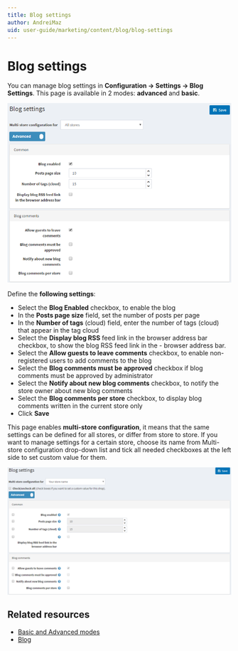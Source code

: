```yaml
---
title: Blog settings
author: AndreiMaz
uid: user-guide/marketing/content/blog/blog-settings
---
```

# Blog settings

You can manage blog settings in **Configuration → Settings → Blog Settings**. This page is available in 2 modes: **advanced** and **basic**.

![P1](_static/blog-settings/Setting-Blog1.png)

Define the **following settings**:

 - Select the **Blog Enabled** checkbox, to enable the blog
 - In the **Posts page size** field, set the number of posts per page
 - In the **Number of tags** (cloud) field, enter the number of tags (cloud) that appear in the tag cloud
 - Select the **Display blog RSS** feed link in the browser address bar checkbox, to show the blog RSS feed link in the  - browser address bar.
 - Select the **Allow guests to leave comments** checkbox, to enable non-registered users to add comments to the blog
 - Select the **Blog comments must be approved** checkbox if blog comments must be approved by administrator
 - Select the **Notify about new blog comments** checkbox, to notify the store owner about new blog comments
 - Select the **Blog comments per store** checkbox, to display blog comments written in the current store only
 - Click **Save**

This page enables **multi-store configuration**, it means that the same settings can be defined for all stores, or differ from store to store. If you want to manage settings for a certain store, choose its name from Multi-store configuration drop-down list and tick all needed checkboxes at the left side to set custom value for them.
 
 ![p2](_static/blog-settings/Setting-Blog%202.png)

## Related resources

 - [Basic and Advanced modes](xref:user-guide/configuring/nopcommerce-interface)
 - [Blog](xref:user-guide/marketing/content/blog/index)
